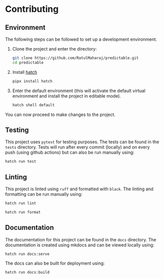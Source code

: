 # Contributing

## Environment

The following steps can be followed to set up a development environment.

1. Clone the project and enter the directory:

    ```sh
    git clone https://github.com/RatulMaharaj/predictable.git
    cd predictable
    ```

2. Install [hatch](https://hatch.pypa.io/latest/)

    ```sh
    pipx install hatch
    ```

3. Enter the default environment (this will activate the default virtual environment and install the project in editable mode).

    ```sh
    hatch shell default
    ```

You can now proceed to make changes to the project.

## Testing

This project uses `pytest` for testing purposes. The tests can be found in the `tests` directory. Tests will run after every commit (locally) and on every push (using github actions) but can also be run manually using:

```sh
hatch run test
```

## Linting

This project is linted using `ruff` and formatted with `black`. The linting and formatting can be run manually using:

```sh
hatch run lint
```

```sh
hatch run format
```

## Documentation

The documentation for this project can be found in the `docs` directory. The documentation is created using mkdocs and can be viewed locally using:

```sh
hatch run docs:serve
```

The docs can also be built for deployment using:

```sh
hatch run docs:build
```
